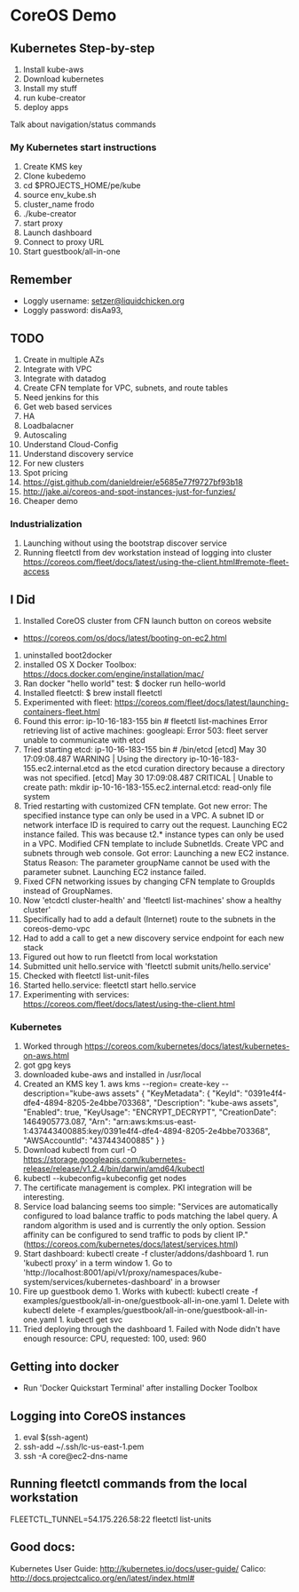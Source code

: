 # CoreOS Demo

## Kubernetes Step-by-step
1. Install kube-aws
1. Download kubernetes
1. Install my stuff
1. run kube-creator
1. deploy apps

Talk about navigation/status commands

### My Kubernetes start instructions
1. Create KMS key
1. Clone kubedemo
1. cd $PROJECTS_HOME/pe/kube
1. source env_kube.sh
1. cluster_name frodo
1. ./kube-creator
1. start proxy
1. Launch dashboard
1. Connect to proxy URL
1. Start guestbook/all-in-one


## Remember
* Loggly username: setzer@liquidchicken.org
* Loggly password: disAa93,

## TODO
1. Create in multiple AZs
1. Integrate with VPC
1. Integrate with datadog
1. Create CFN template for VPC, subnets, and route tables
1. Need jenkins for this
1. Get web based services
  1. HA
  1. Loadbalacner
  1. Autoscaling
1. Understand Cloud-Config
1. Understand discovery service
  1. For new clusters
1. Spot pricing
  1. https://gist.github.com/danieldreier/e5685e77f9727bf93b18
  1. http://jake.ai/coreos-and-spot-instances-just-for-funzies/
  1. Cheaper demo


### Industrialization
1. Launching without using the bootstrap discover service
1. Running fleetctl from dev workstation instead of logging into cluster
   https://coreos.com/fleet/docs/latest/using-the-client.html#remote-fleet-access


## I Did
1. Installed CoreOS cluster from CFN launch button on coreos website
  * https://coreos.com/os/docs/latest/booting-on-ec2.html
1. uninstalled boot2docker
1. installed OS X Docker Toolbox: https://docs.docker.com/engine/installation/mac/
1. Ran docker "hello world" test: $ docker run hello-world
1. Installed fleetctl: $ brew install fleetctl
1. Experimented with fleet: https://coreos.com/fleet/docs/latest/launching-containers-fleet.html
  1. Found this error: 
  ip-10-16-183-155 bin # fleetctl list-machines
  Error retrieving list of active machines: googleapi: Error 503: fleet server unable to communicate with etcd
  1. Tried starting etcd:
  ip-10-16-183-155 bin # /bin/etcd
  [etcd] May 30 17:09:08.487 WARNING   | Using the directory ip-10-16-183-155.ec2.internal.etcd as the etcd curation directory because a directory was not specified.
  [etcd] May 30 17:09:08.487 CRITICAL  | Unable to create path: mkdir ip-10-16-183-155.ec2.internal.etcd: read-only file system
  1. Tried restarting with customized CFN template.  Got new error:
  The specified instance type can only be used in a VPC. A subnet ID or network interface ID is required to carry out the request. Launching EC2 instance failed.
  This was because t2.* instance types can only be used in a VPC.  Modified CFN template to include SubnetIds.  Create VPC and subnets through web console.
  Got error: Launching a new EC2 instance. Status Reason: The parameter groupName cannot be used with the parameter subnet. Launching EC2 instance failed.
  1. Fixed CFN networking issues by changing CFN template to GroupIds instead of GroupNames.
  1. Now 'etcdctl  cluster-health' and 'fleetctl list-machines' show a healthy cluster'
  1. Specifically had to add a default (Internet) route to the subnets in the coreos-demo-vpc
  1. Had to add a call to get a new discovery service endpoint for each new stack
  1. Figured out how to run fleetctl from local workstation
  1. Submitted unit hello.service with 'fleetctl submit units/hello.service'
  1. Checked with fleetctl list-unit-files
  1. Started hello.service: fleetctl start hello.service
1. Experimenting with services: https://coreos.com/fleet/docs/latest/using-the-client.html

### Kubernetes
1. Worked through https://coreos.com/kubernetes/docs/latest/kubernetes-on-aws.html
  1. got gpg keys
  1. downloaded kube-aws and installed in /usr/local
  1. Created an KMS key
    1. aws kms --region=<your-region> create-key --description="kube-aws assets"
      {
          "KeyMetadata": {
              "KeyId": "0391e4f4-dfe4-4894-8205-2e4bbe703368",
              "Description": "kube-aws assets",
              "Enabled": true,
              "KeyUsage": "ENCRYPT_DECRYPT",
              "CreationDate": 1464905773.087,
              "Arn": "arn:aws:kms:us-east-1:437443400885:key/0391e4f4-dfe4-4894-8205-2e4bbe703368",
              "AWSAccountId": "437443400885"
          }
      }
  1. Download kubectl from curl -O https://storage.googleapis.com/kubernetes-release/release/v1.2.4/bin/darwin/amd64/kubectl
  1. kubectl --kubeconfig=kubeconfig get nodes
  1. The certificate management is complex.  PKI integration will be interesting.
  1. Service load balancing seems too simple: "Services are automatically configured to load balance traffic to pods matching the label query. A random algorithm is used and is currently the only option. Session affinity can be configured to send traffic to pods by client IP." (https://coreos.com/kubernetes/docs/latest/services.html)
  1. Start dashboard: kubectl create -f cluster/addons/dashboard
    1. run 'kubectl proxy' in a term window
    1. Go to 'http://localhost:8001/api/v1/proxy/namespaces/kube-system/services/kubernetes-dashboard' in a browser
  1. Fire up guestbook demo
    1. Works with kubectl: kubectl create -f examples/guestbook/all-in-one/guestbook-all-in-one.yaml
    1. Delete with kubectl delete -f examples/guestbook/all-in-one/guestbook-all-in-one.yaml
    1. kubectl get svc
  1. Tried deploying through the dashboard
    1. Failed with  Node didn't have enough resource: CPU, requested: 100, used: 960


## Getting into docker
* Run 'Docker Quickstart Terminal' after installing Docker Toolbox

## Logging into CoreOS instances
1. eval $(ssh-agent)
1. ssh-add ~/.ssh/lc-us-east-1.pem
1. ssh -A core@ec2-dns-name

## Running fleetctl commands from the local workstation
FLEETCTL_TUNNEL=54.175.226.58:22 fleetctl list-units

## Good docs:
Kubernetes User Guide: http://kubernetes.io/docs/user-guide/
Calico: http://docs.projectcalico.org/en/latest/index.html#

